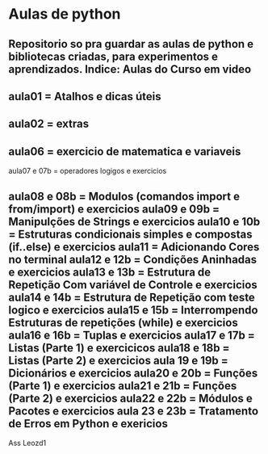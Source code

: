 # Aulas de python
 Repositorio so pra guardar as aulas de python e bibliotecas criadas,
 para experimentos e aprendizados.
Indice:
Aulas do Curso em video 
----------------------------
aula01 = Atalhos e dicas úteis
----------------------------
aula02 = extras
----------------------------
aula06 = exercicio de matematica  e variaveis
----------------------------
aula07 e 07b = operadores logigos e exercicios

aula08 e 08b = Modulos (comandos import e from/import) e exercicios
aula09 e 09b = Manipulções de Strings e exercicios
aula10 e 10b = Estruturas condicionais simples e compostas (if..else) e exercicios
aula11 = Adicionando Cores no terminal
aula12 e 12b = Condições Aninhadas e exercicios
aula13 e 13b = Estrutura de Repetição Com variável de Controle e exercicios
aula14 e 14b = Estrutura de Repetição com teste logico e exercicios
aula15 e 15b = Interrompendo Estruturas de repetições (while) e exercicios
aula16 e 16b = Tuplas e exercicios
aula17 e 17b = Listas (Parte 1) e exercicicos
aula18 e 18b = Listas (Parte 2) e exercicios
aula 19 e 19b = Dicionários e exercicios
aula20 e 20b = Funções (Parte 1) e exercicios
aula21 e 21b = Funções (Parte 2) e exercicios
aula22 e 22b = Módulos e Pacotes e exercicios
aula 23 e 23b = Tratamento de Erros em Python e exericios
---------------------------------------------------------------------


Ass Leozd1
